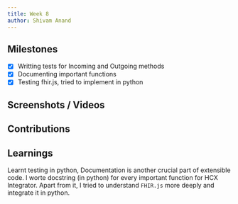 ```yaml
---
title: Week 8
author: Shivam Anand
---
```


## Milestones

- [x] Writting tests for Incoming and Outgoing methods
- [x] Documenting important functions
- [x] Testing fhir.js, tried to implement in python 

## Screenshots / Videos

## Contributions

## Learnings

Learnt testing in python, Documentation is another crucial part of extensible code. I worte docstring (in python) for every important function for HCX Integrator. Apart from it, I tried to understand `FHIR.js` more deeply and integrate it in python.

